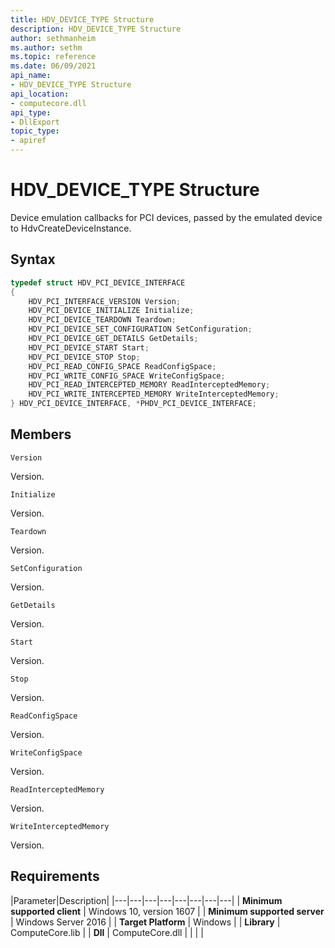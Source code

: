 ```yaml
---
title: HDV_DEVICE_TYPE Structure
description: HDV_DEVICE_TYPE Structure
author: sethmanheim
ms.author: sethm
ms.topic: reference
ms.date: 06/09/2021
api_name:
- HDV_DEVICE_TYPE Structure
api_location:
- computecore.dll
api_type:
- DllExport
topic_type: 
- apiref
---
```

# HDV_DEVICE_TYPE Structure

Device emulation callbacks for PCI devices, passed by the emulated device to HdvCreateDeviceInstance.

## Syntax

```C++
typedef struct HDV_PCI_DEVICE_INTERFACE
{
    HDV_PCI_INTERFACE_VERSION Version;
    HDV_PCI_DEVICE_INITIALIZE Initialize;
    HDV_PCI_DEVICE_TEARDOWN Teardown;
    HDV_PCI_DEVICE_SET_CONFIGURATION SetConfiguration;
    HDV_PCI_DEVICE_GET_DETAILS GetDetails;
    HDV_PCI_DEVICE_START Start;
    HDV_PCI_DEVICE_STOP Stop;
    HDV_PCI_READ_CONFIG_SPACE ReadConfigSpace;
    HDV_PCI_WRITE_CONFIG_SPACE WriteConfigSpace;
    HDV_PCI_READ_INTERCEPTED_MEMORY ReadInterceptedMemory;
    HDV_PCI_WRITE_INTERCEPTED_MEMORY WriteInterceptedMemory;
} HDV_PCI_DEVICE_INTERFACE, *PHDV_PCI_DEVICE_INTERFACE;
```

## Members

`Version`

Version.

`Initialize`

Version.

`Teardown`

Version.

`SetConfiguration`

Version.

`GetDetails`

Version.

`Start`

Version.

`Stop`

Version.

`ReadConfigSpace`

Version.

`WriteConfigSpace`

Version.

`ReadInterceptedMemory`

Version.

`WriteInterceptedMemory`

Version.

## Requirements

|Parameter|Description|
|---|---|---|---|---|---|---|---|
| **Minimum supported client** | Windows 10, version 1607 |
| **Minimum supported server** | Windows Server 2016 |
| **Target Platform** | Windows |
| **Library** | ComputeCore.lib |
| **Dll** | ComputeCore.dll |
|    |    |